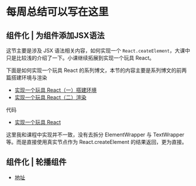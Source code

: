# 每周总结可以写在这里

## 组件化 | 为组件添加JSX语法

这节主要是涉及 JSX 语法相关内容，如何实现一个 `React.ceateElement`，大课中只是比较浅的介绍了一下。小课继续拓展到实现一个玩具 React。

下面是如何实现一个玩具 React 的系列博文，本节的内容主要是系列博文的前两篇搭建环境与渲染

- [实现一个玩具 React（一）搭建环境](https://blog.xuyimingwork.com/post/2020-07-25/toy-react/)
- [实现一个玩具 React（二）渲染](https://blog.xuyimingwork.com/post/2020-07-26/toy-react-2/)

代码

- [实现一个玩具 React](https://github.com/xuyimingwork/toy-react)

这里我和课程中实现并不一致，没有去拆分 ElementWrapper 与 TextWrapper 等。而是直接使用真实节点作为 React.createElement 的结果返回，更为直接。

## 组件化 | 轮播组件

- [地址](./carousel/)